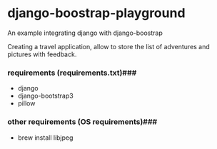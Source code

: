 # django-boostrap-playground
An example integrating django with django-boostrap

Creating a travel application, allow to store the list of adventures and pictures with feedback. 


### requirements (requirements.txt)###
* django
* django-bootstrap3
* pillow

### other requirements (OS requirements)###
* brew install libjpeg

